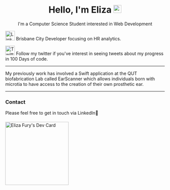   <h1 align= 'center'> Hello, I'm Eliza <img src="https://media.giphy.com/media/hvRJCLFzcasrR4ia7z/giphy.gif" width="25px"> </h1>
    <p align="center"> I'm a Computer Science Student interested in Web Development</u></p>
    


<a href="https://www.linkedin.com/in/eliza-fury-3004b3110/" target="_blank"><img src="https://raw.githubusercontent.com/nakulbhati/nakulbhati/master/contain/in.png" alt="LinkedIn" width="30"></a> 
Brisbane City Developer focusing on HR analytics.

<a href="https://twitter.com/FuryEliza" target="_blank"><img src="https://raw.githubusercontent.com/nakulbhati/nakulbhati/master/contain/tw.png" alt="Twitter" width="30"></a>
Follow my twitter if you've interest in seeing tweets about my progress in 100 Days of code.



___________________________________________________________________

My previously work has involved a Swift application at the QUT biofabrication Lab called EarScanner which allows individuals born with microtia to have access to the creation of their own prosthetic ear. 

___________________________________________________________________

### Contact

Please feel free to get in touch via LinkedIn👸 

####

<img src="https://api.daily.dev/devcards/dbb0ab889c0147c799b535fc5db44426.png?r=ijm" width="200" alt="Eliza Fury's Dev Card" /></a>
